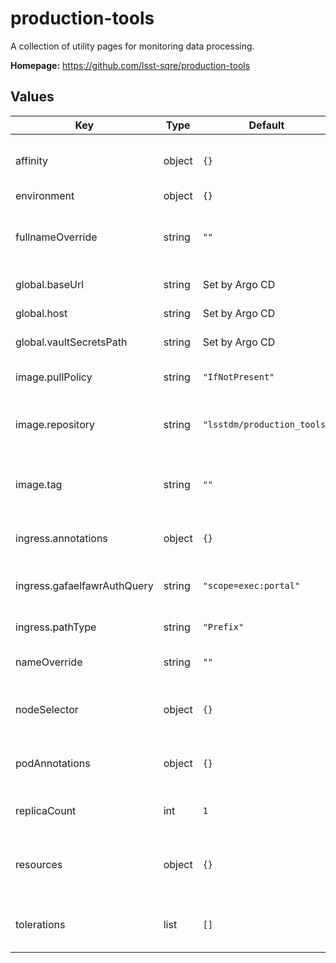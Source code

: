 # production-tools

A collection of utility pages for monitoring data processing.

**Homepage:** <https://github.com/lsst-sqre/production-tools>

## Values

| Key | Type | Default | Description |
|-----|------|---------|-------------|
| affinity | object | `{}` | Affinity rules for the production-tools deployment pod |
| environment | object | `{}` |  |
| fullnameOverride | string | `""` | Override the full name for resources (includes the release name) |
| global.baseUrl | string | Set by Argo CD | Base URL for the environment |
| global.host | string | Set by Argo CD | Host name for ingress |
| global.vaultSecretsPath | string | Set by Argo CD | Base path for Vault secrets |
| image.pullPolicy | string | `"IfNotPresent"` | Pull policy for the production-tools image |
| image.repository | string | `"lsstdm/production_tools"` | Image to use in the production-tools deployment |
| image.tag | string | `""` | Overrides the image tag whose default is the chart appVersion. |
| ingress.annotations | object | `{}` | Additional annotations for the ingress rule |
| ingress.gafaelfawrAuthQuery | string | `"scope=exec:portal"` | Gafaelfawr Auth Query string (default, unauthenticated) |
| ingress.pathType | string | `"Prefix"` | Path type for the ingress rule |
| nameOverride | string | `""` | Override the base name for resources |
| nodeSelector | object | `{}` | Node selection rules for the production-tools deployment pod |
| podAnnotations | object | `{}` | Annotations for the production-tools deployment pod |
| replicaCount | int | `1` | Number of web deployment pods to start |
| resources | object | `{}` | Resource limits and requests for the production-tools deployment pod |
| tolerations | list | `[]` | Tolerations for the production-tools deployment pod |
